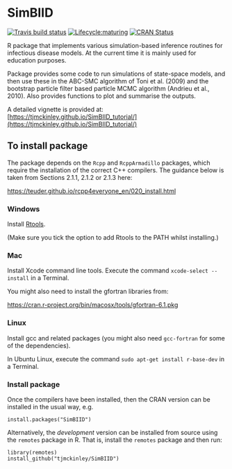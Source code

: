 # SimBIID

<!-- badges: start -->
[![Travis build status](https://travis-ci.org/tjmckinley/SimBIID.svg?branch=master)](https://travis-ci.org/tjmckinley/SimBIID)
[![Lifecycle:maturing](https://img.shields.io/badge/lifecycle-maturing-blue.svg)](https://www.tidyverse.org/lifecycle/#maturing)
[![CRAN Status](https://www.r-pkg.org/badges/version/SimBIID)](https://cran.r-project.org/package=SimBIID)
<!-- badges: end -->

R package that implements various simulation-based inference routines for infectious disease models. At the current time it is mainly used for education purposes.

Package provides some code to run simulations of state-space models, and then use these in the ABC-SMC algorithm of Toni et al. (2009) and the bootstrap particle filter based particle MCMC algorithm (Andrieu et al., 2010). Also provides functions to plot and summarise the outputs.

A detailed vignette is provided at: [https://tjmckinley.github.io/SimBIID_tutorial/](https://tjmckinley.github.io/SimBIID_tutorial/)

## To install package

The package depends on the `Rcpp` and `RcppArmadillo` packages, which require the installation of the correct C++ compilers. The guidance below is taken from Sections 2.1.1, 2.1.2 or 2.1.3 here:

https://teuder.github.io/rcpp4everyone_en/020_install.html

### Windows

Install [Rtools](https://cran.r-project.org/bin/windows/Rtools/index.html).

(Make sure you tick the option to add Rtools to the PATH whilst installing.)

### Mac

Install Xcode command line tools. Execute the command `xcode-select --install` in a Terminal.

You might also need to install the gfortran libraries from:

https://cran.r-project.org/bin/macosx/tools/gfortran-6.1.pkg

### Linux

Install gcc and related packages (you might also need `gcc-fortran` for some of the dependencies).

In Ubuntu Linux, execute the command `sudo apt-get install r-base-dev` in a Terminal.

### Install package

Once the compilers have been installed, then the CRAN version can be installed in the usual way, e.g.

```
install.packages("SimBIID")
```

Alternatively, the *development* version can be installed from source using the `remotes` package in R. That is, install the `remotes` package and then run:

```
library(remotes)
install_github("tjmckinley/SimBIID")
```

